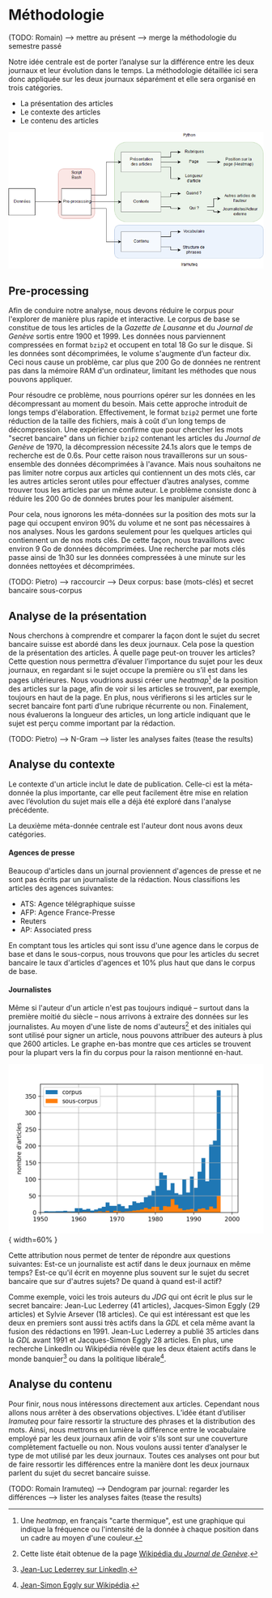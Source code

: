 # Méthodologie

(TODO: Romain)
--> mettre au présent
--> merge la méthodologie du semestre passé

Notre idée centrale est de porter l’analyse sur la différence entre les deux
journaux et leur évolution dans le temps. La méthodologie détaillée ici sera
donc appliquée sur les deux journaux séparément et elle sera organisé en trois
catégories.

  - La présentation des articles
  - Le contexte des articles
  - Le contenu des articles

![Le schéma montre les outils que nous utiliserons dans notre analyse.](methods.png)

## Pre-processing

Afin de conduire notre analyse, nous devons réduire le corpus pour l'explorer de
manière plus rapide et interactive. Le corpus de base se constitue de tous les
articles de la _Gazette de Lausanne_ et du _Journal de Genève_ sortis entre 1900
et 1999. Les données nous parviennent compressées en format `bzip2` et occupent
en total 18 Go sur le disque. Si les données sont décomprimées, le volume
s'augmente d’un facteur dix. Ceci nous cause un problème, car plus que 200 Go de
données ne rentrent pas dans la mémoire RAM d'un ordinateur, limitant les
méthodes que nous pouvons appliquer.

Pour résoudre ce problème, nous pourrions opérer sur les données en les
décompressant au moment du besoin. Mais cette approche  introduit de longs temps
d'élaboration. Effectivement, le format `bzip2` permet une forte réduction de la
taille des fichiers, mais à coût d'un long temps de décompression. Une
expérience confirme que pour chercher les mots "secret bancaire" dans un fichier
`bzip2` contenant les articles du _Journal de Genève_ de 1970, la décompression
nécessite 24.1s alors que le temps de recherche est de 0.6s. Pour cette raison
nous  travaillerons sur un sous-ensemble des données décomprimées à l'avance.
Mais nous souhaitons ne pas limiter notre corpus aux articles qui contiennent un
des mots clés, car les autres articles seront utiles pour effectuer d’autres
analyses, comme trouver tous les articles par un même auteur. Le problème
consiste donc à réduire les 200 Go de données brutes pour les  manipuler
aisément.

Pour cela, nous ignorons les méta-données sur la position des mots sur la page
qui occupent environ 90% du volume et ne sont pas nécessaires à nos analyses.
Nous les gardons seulement pour les quelques articles qui contiennent un de nos
mots clés. De cette façon, nous travaillons avec environ 9 Go de données
décomprimées. Une recherche par mots clés passe ainsi de 1h30 sur les données
compressées à une minute sur les données nettoyées et décomprimées.

(TODO: Pietro)
--> raccourcir
--> Deux corpus: base (mots-clés) et secret bancaire sous-corpus

## Analyse de la présentation

Nous cherchons à comprendre et comparer la façon dont le sujet du secret
bancaire suisse est abordé dans les deux journaux. Cela pose la question de la
présentation des articles. À quelle page peut-on trouver les articles? Cette
question nous permettra d’évaluer l’importance du sujet pour les deux journaux,
en regardant si le sujet occupe la première ou s’il est dans les pages
ultérieures. Nous voudrions aussi créer une _heatmap_[^1] de la position des
articles sur la page, afin de voir si les articles se trouvent, par exemple,
toujours en haut de la page. En plus, nous vérifierons si les articles sur le
secret bancaire font parti d’une rubrique récurrente ou non. Finalement, nous
évaluerons la longueur des articles, un long article indiquant que le sujet est
perçu comme important par la rédaction.

(TODO: Pietro)
--> N-Gram
--> lister les analyses faites (tease the results)


[^1]: Une _heatmap_, en français "carte thermique", est une graphique qui
indique la fréquence ou l'intensité de la donnée à chaque position dans un
cadre au moyen d'une couleur.


## Analyse du contexte

Le contexte d'un article inclut le date de publication. Celle-ci est la
méta-donnée la plus importante, car elle peut facilement être mise en relation
avec l’évolution du sujet mais elle a déjà été exploré dans l'analyse
précédente.

La deuxième méta-donnée centrale est l'auteur dont nous avons deux catégories.

#### Agences de presse

Beaucoup d'articles dans un journal proviennent d'agences de presse et ne sont pas
écrits par un journaliste de la rédaction. Nous classifions les articles des
agences suivantes:

- ATS: Agence télégraphique suisse
- AFP: Agence France-Presse
- Reuters
- AP: Associated press

En comptant tous les articles qui sont issu d'une agence dans le corpus de base
et dans le sous-corpus, nous trouvons que pour les articles du secret bancaire
le taux d'articles d'agences et 10\% plus haut que dans le corpus de base.

#### Journalistes

Même si l'auteur d'un article n'est pas toujours indiqué – surtout dans la
première moitié du siècle – nous arrivons à extraire des données sur les
journalistes. Au moyen d'une liste de noms d'auteurs[^2] et des initiales qui
sont utilisé pour signer un article, nous pouvons attribuer des auteurs à plus
que 2600 articles. Le graphe en-bas montre que ces articles se trouvent pour la
plupart vers la fin du corpus pour la raison mentionné en-haut.

![Articles avec auteur attribué](author_attributed.png){ width=60% }

Cette attribution nous permet de tenter de répondre aux questions suivantes:
Est-ce un journaliste est actif dans le deux journaux en même temps? Est-ce
qu'il écrit en moyenne plus souvent sur le sujet du secret bancaire que sur
d'autres sujets? De quand à quand est-il actif?

Comme exemple, voici les trois auteurs du _JDG_ qui ont écrit le plus sur le
secret bancaire: Jean-Luc Lederrey (41 articles), Jacques-Simon Eggly (29
articles) et Sylvie Arsever (18 articles). Ce qui  est intéressant est que les
deux en premiers sont aussi très actifs dans la _GDL_ et cela même avant la
fusion des rédactions en 1991. Jean-Luc Lederrey a publié 35 articles dans la
_GDL_ avant 1991 et Jacques-Simon Eggly 28 articles. En plus, une recherche
LinkedIn ou Wikipédia révèle que les deux étaient actifs dans le monde banquier[^3]
ou dans la politique libérale[^4].


[^2]: Cette liste était obtenue de la page [Wikipédia du _Journal de
Genève_](https://fr.wikipedia.org/wiki/Journal_de_Gen%C3%A8ve).

[^3]: [Jean-Luc Lederrey sur
LinkedIn](https://ch.linkedin.com/in/lederrey-jean-luc-1456b717).

[^4]: [Jean-Simon Eggly sur
Wikipédia](https://fr.wikipedia.org/wiki/Jacques-Simon_Eggly).


## Analyse du contenu

Pour finir, nous nous intéressons directement aux articles. Cependant nous
allons nous arrêter à des observations objectives. L’idée étant d’utiliser
_Iramuteq_ pour faire ressortir la structure des phrases et la distribution des
mots. Ainsi, nous mettrons en lumière la différence entre le vocabulaire employé
par les deux journaux afin de voir s'ils sont sur une couverture complètement
factuelle ou non. Nous voulons aussi tenter d’analyser le type de mot utilisé
par les deux journaux. Toutes ces analyses ont pour but de faire ressortir les
différences entre la manière dont les deux journaux parlent du sujet du secret
bancaire suisse.

(TODO: Romain Iramuteq)
--> Dendogram par journal: regarder les différences
--> lister les analyses faites (tease the results)
